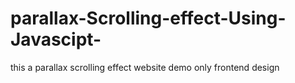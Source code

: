 # parallax-Scrolling-effect-Using-Javascipt-
this a parallax scrolling effect website demo only frontend design
